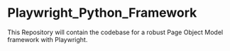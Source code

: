 # Playwright_Python_Framework
This Repository will contain the codebase for a robust Page Object Model framework with Playwright.
